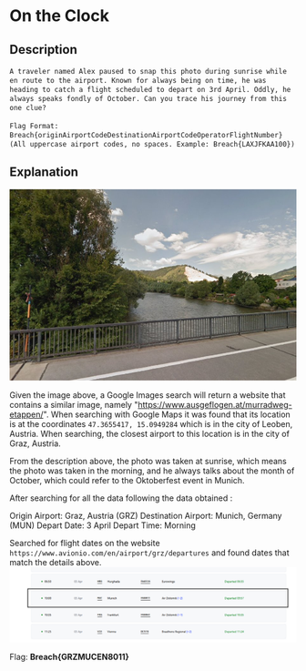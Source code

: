 # On the Clock
## Description
```
A traveler named Alex paused to snap this photo during sunrise while en route to the airport. Known for always being on time, he was heading to catch a flight scheduled to depart on 3rd April. Oddly, he always speaks fondly of October. Can you trace his journey from this one clue?

Flag Format: Breach{originAirportCodeDestinationAirportCodeOperatorFlightNumber} (All uppercase airport codes, no spaces. Example: Breach{LAXJFKAA100})
```

## Explanation
![image](images/On_The_Clock.jpeg)

Given the image above, a Google Images search will return a website that contains a similar image, namely "https://www.ausgeflogen.at/murradweg-etappen/". When searching with Google Maps it was found that its location is at the coordinates `47.3655417, 15.0949284` which is in the city of Leoben, Austria. When searching, the closest airport to this location is in the city of Graz, Austria. 

From the description above, the photo was taken at sunrise, which means the photo was taken in the morning, and he always talks about the month of October, which could refer to the Oktoberfest event in Munich.

After searching for all the data following the data obtained :

Origin Airport: Graz, Austria (GRZ)
Destination Airport: Munich, Germany (MUN)
Depart Date: 3 April
Depart Time: Morning

Searched for flight dates on the website `https://www.avionio.com/en/airport/grz/departures` and found dates that match the details above.
![image](images/depart.png)

Flag: **Breach{GRZMUCEN8011}**